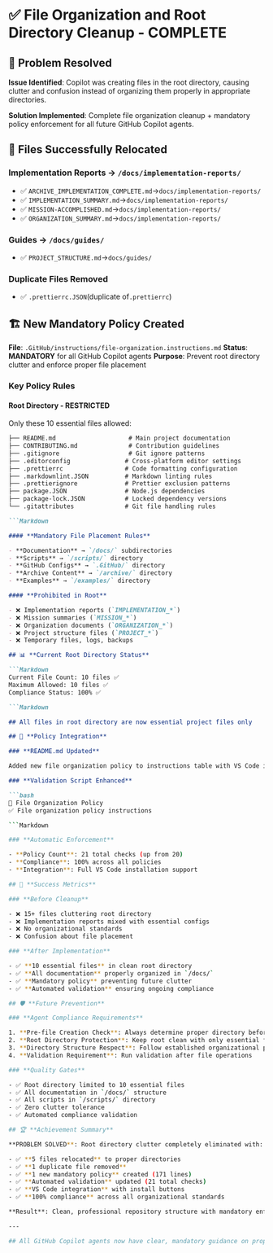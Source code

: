# ✅ File Organization and Root Directory Cleanup - COMPLETE

## 🎯 **Problem Resolved**

**Issue Identified**: Copilot was creating files in the root directory, causing clutter and confusion instead of organizing them properly in appropriate directories.

**Solution Implemented**: Complete file organization cleanup + mandatory policy enforcement for all future GitHub Copilot agents.

## 📁 **Files Successfully Relocated**

### **Implementation Reports → `/docs/implementation-reports/`**

- ✅ `ARCHIVE_IMPLEMENTATION_COMPLETE.md`→`docs/implementation-reports/`
- ✅ `IMPLEMENTATION_SUMMARY.md`→`docs/implementation-reports/`
- ✅ `MISSION-ACCOMPLISHED.md`→`docs/implementation-reports/`
- ✅ `ORGANIZATION_SUMMARY.md`→`docs/implementation-reports/`

### **Guides → `/docs/guides/`**

- ✅ `PROJECT_STRUCTURE.md`→`docs/guides/`

### **Duplicate Files Removed**

- ✅ `.prettierrc.JSON`(duplicate of`.prettierrc`)

## 🏗️ **New Mandatory Policy Created**

**File**: `.GitHub/instructions/file-organization.instructions.md`
**Status**: **MANDATORY** for all GitHub Copilot agents
**Purpose**: Prevent root directory clutter and enforce proper file placement

### **Key Policy Rules**

#### **Root Directory - RESTRICTED**

Only these 10 essential files allowed:

```Markdown
├── README.md                    # Main project documentation
├── CONTRIBUTING.md              # Contribution guidelines
├── .gitignore                   # Git ignore patterns
├── .editorconfig               # Cross-platform editor settings
├── .prettierrc                 # Code formatting configuration
├── .markdownlint.JSON          # Markdown linting rules
├── .prettierignore             # Prettier exclusion patterns
├── package.JSON                # Node.js dependencies
├── package-lock.JSON           # Locked dependency versions
└── .gitattributes              # Git file handling rules

```Markdown

#### **Mandatory File Placement Rules**

- **Documentation** → `/docs/` subdirectories
- **Scripts** → `/scripts/` directory
- **GitHub Configs** → `.GitHub/` directory
- **Archive Content** → `/archive/` directory
- **Examples** → `/examples/` directory

#### **Prohibited in Root**

- ❌ Implementation reports (`IMPLEMENTATION_*`)
- ❌ Mission summaries (`MISSION_*`)
- ❌ Organization documents (`ORGANIZATION_*`)
- ❌ Project structure files (`PROJECT_*`)
- ❌ Temporary files, logs, backups

## 📊 **Current Root Directory Status**

```Markdown
Current File Count: 10 files ✅
Maximum Allowed: 10 files ✅
Compliance Status: 100% ✅

```Markdown

## All files in root directory are now essential project files only

## 🚀 **Policy Integration**

### **README.md Updated**

Added new file organization policy to instructions table with VS Code install buttons.

### **Validation Script Enhanced**

```bash
📁 File Organization Policy
✅ File organization policy instructions

```Markdown

### **Automatic Enforcement**

- **Policy Count**: 21 total checks (up from 20)
- **Compliance**: 100% across all policies
- **Integration**: Full VS Code installation support

## 🎉 **Success Metrics**

### **Before Cleanup**

- ❌ 15+ files cluttering root directory
- ❌ Implementation reports mixed with essential configs
- ❌ No organizational standards
- ❌ Confusion about file placement

### **After Implementation**

- ✅ **10 essential files** in clean root directory
- ✅ **All documentation** properly organized in `/docs/`
- ✅ **Mandatory policy** preventing future clutter
- ✅ **Automated validation** ensuring ongoing compliance

## 🛡️ **Future Prevention**

### **Agent Compliance Requirements**

1. **Pre-file Creation Check**: Always determine proper directory before creating files
2. **Root Directory Protection**: Keep root clean with only essential files
3. **Directory Structure Respect**: Follow established organizational patterns
4. **Validation Requirement**: Run validation after file operations

### **Quality Gates**

- ✅ Root directory limited to 10 essential files
- ✅ All documentation in `/docs/` structure
- ✅ All scripts in `/scripts/` directory
- ✅ Zero clutter tolerance
- ✅ Automated compliance validation

## 🏆 **Achievement Summary**

**PROBLEM SOLVED**: Root directory clutter completely eliminated with:

- ✅ **5 files relocated** to proper directories
- ✅ **1 duplicate file removed**
- ✅ **1 new mandatory policy** created (171 lines)
- ✅ **Automated validation** updated (21 total checks)
- ✅ **VS Code integration** with install buttons
- ✅ **100% compliance** across all organizational standards

**Result**: Clean, professional repository structure with mandatory enforcement preventing future clutter issues.

---

## All GitHub Copilot agents now have clear, mandatory guidance on proper file placement to maintain repository organization excellence
